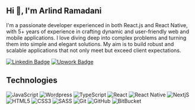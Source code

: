 ## Hi 👋, I'm Arlind Ramadani
I'm a passionate developer experienced in both React.js and React Native, with 5+ years of experience in crafting dynamic and user-friendly web and mobile applications. I love diving deep into complex problems and turning them into simple and elegant solutions. My aim is to build robust and scalable applications that not only meet but exceed client expectations.


[![Linkedin Badge](https://img.shields.io/badge/-ArlindRamadani-0077B5?style=flat-square&logo=Linkedin&logoColor=white&link=https://www.linkedin.com/in/arlind-ramadani/)](https://www.linkedin.com/in/arlind-ramadani/)
[![Upwork Badge](https://img.shields.io/badge/ArlindRamadani-6FDA44?style=flat-square&logo=Upwork&logoColor=white&link=https://www.upwork.com/freelancers/~013e045746133ddfba/)](https://www.upwork.com/freelancers/~013e045746133ddfba/)


## Technologies

![JavaScript](https://img.shields.io/badge/-JavaScript-F7DF1E?style=flat-square&logo=javascript&logoColor=black)
![Wordpress](https://img.shields.io/badge/-Wordpress-21759B?style=flat-square&logo=wordpress&logoColor=white)
![TypeScript](https://img.shields.io/badge/-TypeScript-007ACC?style=flat-square&logo=typescript&logoColor=white)
![React](https://img.shields.io/badge/React-20232A?style=flat-square&logo=react&logoColor=61DAFB)
![React Native](https://img.shields.io/badge/React_Native-20232A?style=flat-square&logo=react&logoColor=61DAFB)
![NextjS](https://img.shields.io/badge/Next.js-000?style=flat-square&logo=next.js&logoColor=white)
![HTML5](https://img.shields.io/badge/-HTML5-E34F26?style=flat-square&logo=html5&logoColor=white)
![CSS3](https://img.shields.io/badge/-CSS3-1572B6?style=flat-square&logo=css3)
![SASS](https://img.shields.io/badge/Sass-CC6699?style=flat-square&logo=sass&logoColor=white)
![Git](https://img.shields.io/badge/-Git-black?style=flat-square&logo=git)
![GitHub](https://img.shields.io/badge/-GitHub-181717?style=flat-square&logo=github)
![BitBucket](https://img.shields.io/badge/-BitBucket-darkblue?style=flat-square&logo=bitbucket)
